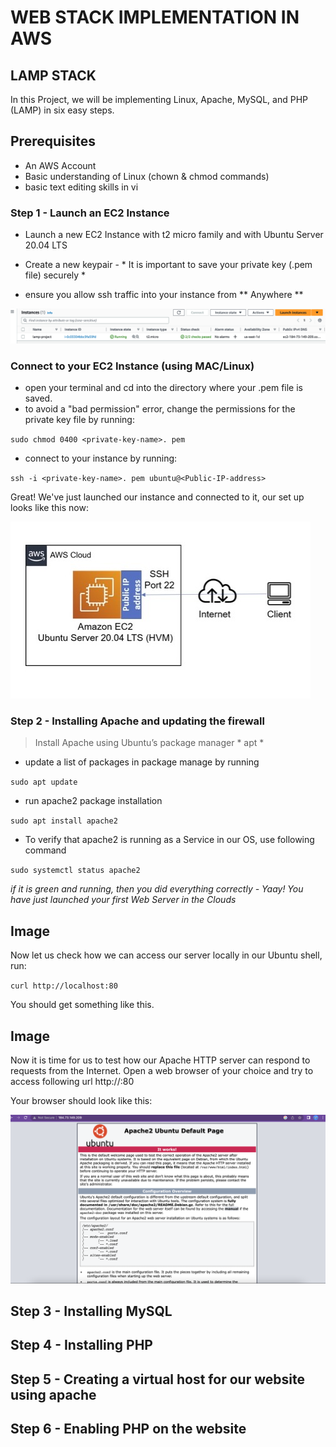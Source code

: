 # WEB STACK IMPLEMENTATION IN AWS

## LAMP STACK 


In this Project, we will be implementing Linux, Apache, MySQL, and PHP (LAMP) in six easy steps. 

## Prerequisites 
- An AWS Account 
- Basic understanding of Linux (chown & chmod commands)
- basic text editing skills in vi

### Step 1 - Launch an EC2 Instance

- Launch a new EC2 Instance with t2 micro family and with Ubuntu Server 20.04 LTS

- Create a new keypair - * It is important to save your private key (.pem file) securely *

- ensure you allow ssh traffic into your instance from ** Anywhere ** 

![Alt text](images/ec2%20instance.png)

### Connect to your EC2 Instance (using MAC/Linux)

- open your terminal and cd into the directory where your .pem file is saved.
- to avoid a "bad permission" error, change the permissions for the private key file by running:

` sudo chmod 0400 <private-key-name>. pem `

- connect to your instance by running:

` ssh -i <private-key-name>. pem ubuntu@<Public-IP-address> `

Great! We've just launched our instance and connected to it, our set up looks like this now: 


![Alt text](images/architecture.jpg)


### Step 2 - Installing Apache and updating the firewall

> Install Apache using Ubuntu’s package manager * apt *

- update a list of packages in package manage by running

`sudo apt update`

- run apache2 package installation 

`sudo apt install apache2`

- To verify that apache2 is running as a Service in our OS, use following command

`sudo systemctl status apache2`

*if it is green and running, then you did everything correctly - Yaay! You have just launched your first Web Server in the Clouds*

## Image 



Now let us check how we can access our server locally in our Ubuntu shell, run:

`curl http://localhost:80`

You should get something like this. 

## Image 

Now it is time for us to test how our Apache HTTP server can respond to requests from the Internet. Open a web browser of your choice and try to access following url http://<Public-IP-Address>:80


Your browser should look like this:

![Alt text](images/Apache%20default%20page.png)


## Step 3 - Installing MySQL



## Step 4 - Installing PHP 

## Step 5 - Creating a virtual host for our website using apache

## Step 6 - Enabling PHP on the website 


